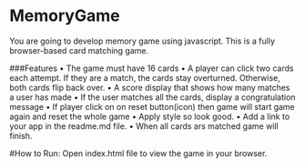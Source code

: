 # MemoryGame
You are going to develop memory game using javascript. This is a fully browser-based card matching game.

###Features
•	The game must have 16 cards
•	A player can click two cards each attempt. If they are a match, the cards stay overturned. Otherwise, both cards flip back over.
•	A score display that shows how many matches a user has made
•	If the user matches all the cards, display a congratulation message
•	If player click on on reset button(icon) then game will start game again and reset the whole game
•	Apply style so look good.
•	Add a link to your app in the readme.md file. 
•	When all cards ars matched game will finish.

#How to Run:
Open index.html file to view the game in your browser.
